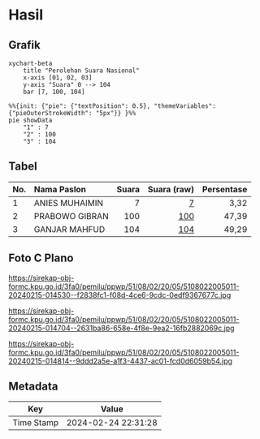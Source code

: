 # Hasil

## Grafik

```mermaid
xychart-beta
    title "Perolehan Suara Nasional"
    x-axis [01, 02, 03]
    y-axis "Suara" 0 --> 104
    bar [7, 100, 104]
```

```mermaid
%%{init: {"pie": {"textPosition": 0.5}, "themeVariables": {"pieOuterStrokeWidth": "5px"}} }%%
pie showData
    "1" : 7
    "2" : 100
    "3" : 104
```

## Tabel

| No. | Nama Paslon    | Suara | Suara (raw) | Persentase |
|:--- |:-------------- | -----:| -----------:| ----------:|
| 1   | ANIES MUHAIMIN | 7     | [7][p-1]    | 3,32       |
| 2   | PRABOWO GIBRAN | 100   | [100][p-2]  | 47,39      |
| 3   | GANJAR MAHFUD  | 104   | [104][p-3]  | 49,29      |


[p-1]: https://github.com/gigit-pemilu/pemilu-2024/blob/main/pilpres/hitung-suara/sub/51-bali/sub/08-buleleng/sub/02-seririt/sub/2005-mayong/sub/011-tps/sub/paslon-1.txt
[p-2]: https://github.com/gigit-pemilu/pemilu-2024/blob/main/pilpres/hitung-suara/sub/51-bali/sub/08-buleleng/sub/02-seririt/sub/2005-mayong/sub/011-tps/sub/paslon-2.txt
[p-3]: https://github.com/gigit-pemilu/pemilu-2024/blob/main/pilpres/hitung-suara/sub/51-bali/sub/08-buleleng/sub/02-seririt/sub/2005-mayong/sub/011-tps/sub/paslon-3.txt

## Foto C Plano

https://sirekap-obj-formc.kpu.go.id/3fa0/pemilu/ppwp/51/08/02/20/05/5108022005011-20240215-014530--f2838fc1-f08d-4ce6-9cdc-0edf9367677c.jpg

https://sirekap-obj-formc.kpu.go.id/3fa0/pemilu/ppwp/51/08/02/20/05/5108022005011-20240215-014704--2631ba86-658e-4f8e-9ea2-16fb2882069c.jpg

https://sirekap-obj-formc.kpu.go.id/3fa0/pemilu/ppwp/51/08/02/20/05/5108022005011-20240215-014814--9ddd2a5e-a1f3-4437-ac01-fcd0d6059b54.jpg


## Metadata

| Key        | Value               |
| ---------- | ------------------- |
| Time Stamp | 2024-02-24 22:31:28 |



